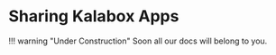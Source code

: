 Sharing Kalabox Apps
====================

!!! warning "Under Construction"
    Soon all our docs will belong to you.
